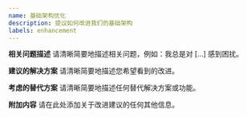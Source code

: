 ```yaml
---
name: 基础架构优化
description: 提议如何改进我们的基础架构
labels: enhancement
---
```


**相关问题描述**
请清晰简要地描述相关问题，例如：我总是对 [...] 感到困扰。

**建议的解决方案**
请清晰简要地描述您希望看到的改进。

**考虑的替代方案**
请清晰简要地描述任何替代解决方案或功能。

**附加内容**
请在此处添加关于改进建议的任何其他信息。